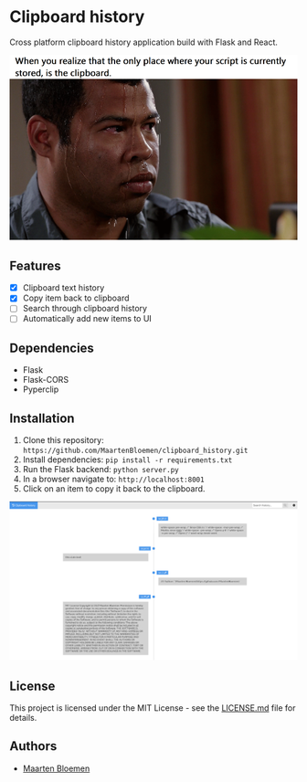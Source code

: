 # Clipboard history

Cross platform clipboard history application build with Flask and React.

![sweating](github_images/sweating.png)

## Features
- [x] Clipboard text history
- [x] Copy item back to clipboard
- [ ] Search through clipboard history
- [ ] Automatically add new items to UI

## Dependencies
* Flask
* Flask-CORS
* Pyperclip

## Installation
1. Clone this repository: `https://github.com/MaartenBloemen/clipboard_history.git`
2. Install dependencies: `pip install -r requirements.txt`
3. Run the Flask backend: `python server.py`
4. In a browser navigate to: `http://localhost:8001`
5. Click on an item to copy it back to the clipboard.

![Application screenshot](github_images/application-screenshot-1.0.0.png)

## License
This project is licensed under the MIT License - see the [LICENSE.md](LICENSE.md)  file for details.

## Authors
* [Maarten Bloemen](https://github.com/MaartenBloemen) 